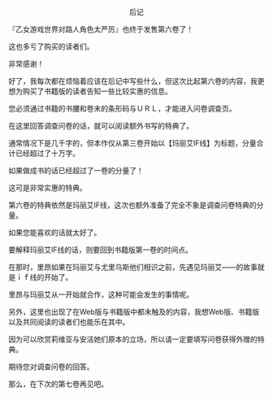 <p align="center">后记</p>

『乙女游戏世界对路人角色太严厉』也终于发售第六卷了！

这也多亏了购买的读者们。

非常感谢！

好了，我每次都在烦恼着应该在后记中写些什么，但这次比起第六卷的内容，我更想为购买了书籍版的读者告知一些比较实惠的信息。

您必须通过书籍的书腰和卷末的条形码与ＵＲＬ，才能进入问卷调查页。

在这里回答调查问卷的话，就可以阅读额外书写的特典了。

通常情况下是几千字的，但本作仅从第三卷开始以【玛丽艾IF线】为标题，分量合计已经超过了十万字。

如果做成书的话已经超过了一卷的分量了！

这可是非常实惠的特典。

第六卷的特典依然是玛丽艾IF线，这次也额外准备了完全不象是调查问卷特典的分量。

如果您能喜欢的话就太好了。

要解释玛丽艾IF线的话，则要回到书籍版第一卷的时间点。

在那时，里昂如果在玛丽艾与尤里乌斯他们相识之前，先遇见玛丽艾——的故事就是ｉｆ线的开始了。

里昂与玛丽艾从一开始就合作，这种可能会发生的事情呢。

另外，这里也出现了在Web版与书籍版中都未触及的内容，我想Web版、书籍版以及共同阅读的读者们也能乐在其中。

因为可以欣赏莉维亚与安洁她们原本的立场，所以请一定要填写问卷获得外赠的特典。

期待您对调查问卷的回答。

那么，在下次的第七卷再见吧。

